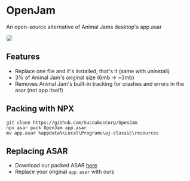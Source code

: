 # OpenJam
An open-source alternative of Animal Jams desktop's app.asar 

<img style="text-align: center; border-radius: 5px;" src="https://i.imgur.com/VjVjbUF.png">

## Features 
- Replace one file and it's installed, that's it (same with uninstall)
- 3% of Animal Jam's original size (6mb -> ~3mb)
- Removes Animal Jam's built-in tracking for crashes and errors in the asar (not app itself)

## Packing with NPX
```
git clone https://github.com/SuccubusCorp/OpenJam
npx asar pack OpenJam app.asar
mv app.asar %appdata%\Local\Programs\aj-classic\resources
```

## Replacing ASAR
- Download our packed ASAR <a href="https://github.com/SuccubusCorp/OpenJam/releases/download/v1.0.0/app.asar">here</a>
- Replace your original `app.asar` with ours
